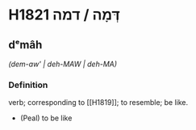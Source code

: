 # H1821 דְּמָה / דמה

## dᵉmâh

_(dem-aw' | deh-MAW | deh-MA)_

### Definition

verb; corresponding to [[H1819]]; to resemble; be like.

- (Peal) to be like
